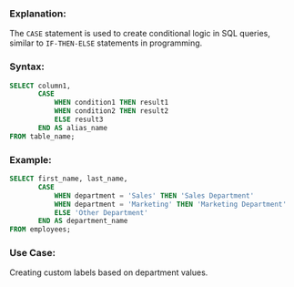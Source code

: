 ### **Explanation:**
The `CASE` statement is used to create conditional logic in SQL queries, similar to `IF-THEN-ELSE` statements in programming.

### **Syntax:**
```sql
SELECT column1,
       CASE
           WHEN condition1 THEN result1
           WHEN condition2 THEN result2
           ELSE result3
       END AS alias_name
FROM table_name;
```

### **Example:**
```sql
SELECT first_name, last_name,
       CASE
           WHEN department = 'Sales' THEN 'Sales Department'
           WHEN department = 'Marketing' THEN 'Marketing Department'
           ELSE 'Other Department'
       END AS department_name
FROM employees;
```

### **Use Case:**
Creating custom labels based on department values.